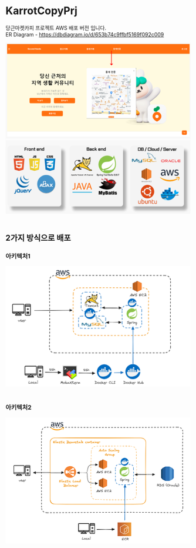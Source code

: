 # KarrotCopyPrj
당근마켓카피 프로젝트 AWS 배포 버전 입니다. <br>
ER Diagram - https://dbdiagram.io/d/653b74c9ffbf5169f092c009
   <div align=center> 
   <img src="https://github.com/kevinbj0/image/blob/main/%EB%8B%B9%EA%B7%BC%EB%A9%94%EC%9D%B81.png?raw=true"> 
   <br>
   <img src="https://github.com/kevinbj0/image/blob/main/%EB%8B%B9%EA%B7%BC%EA%B8%B0%EC%88%A0%EC%8A%A4%ED%83%9D.png?raw=true">
   <br><br>
   </div>
   <h2>2가지 방식으로 배포</h2>
   <h3>아키텍처1</h3>
   <img src="https://github.com/kevinbj0/image/blob/main/%EB%B0%A9%EB%B2%951.png?raw=true"> 
   <br><br>
   <h3>아키텍처2</h3>
   <img src="https://github.com/kevinbj0/image/blob/main/%EB%B0%A9%EB%B2%952.png?raw=true"> 
   <br>
   


   

